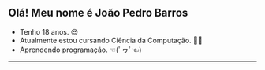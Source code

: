 ## Olá! Meu nome é João Pedro Barros

- Tenho 18 anos. 😎
- Atualmente estou cursando Ciência da Computação. 👩‍💻
- Aprendendo programação. ☜(ﾟヮﾟ☜)
---------------------------------------------------------
<div>
  <a href="https://github.com/jppn123%22%3E
  <img height="180em" src="https://github-readme-stats.vercel.app/api?username=jppn123&count_private=true&show_icons=true&theme=dark%22/%3E
</div>

<div>
  <a href="mailto:jpiluca11@gmail.com"><img src="https://img.shields.io/badge/Gmail-D14836?style=for-the-badge&logo=gmail&logoColor=white%22%3E
    ![jp's GitHub stats](https://github-readme-stats.vercel.app/api?username=jppn123&show_icons=true&theme=dracula)
</div>
